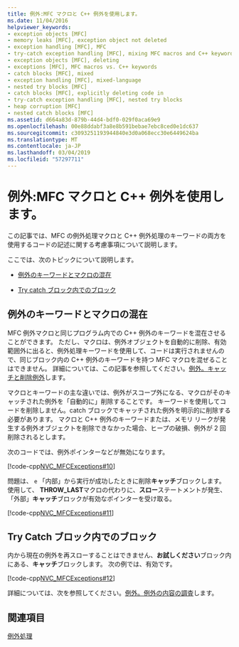 ```yaml
---
title: 例外:MFC マクロと C++ 例外を使用します。
ms.date: 11/04/2016
helpviewer_keywords:
- exception objects [MFC]
- memory leaks [MFC], exception object not deleted
- exception handling [MFC], MFC
- try-catch exception handling [MFC], mixing MFC macros and C++ keywords
- exception objects [MFC], deleting
- exceptions [MFC], MFC macros vs. C++ keywords
- catch blocks [MFC], mixed
- exception handling [MFC], mixed-language
- nested try blocks [MFC]
- catch blocks [MFC], explicitly deleting code in
- try-catch exception handling [MFC], nested try blocks
- heap corruption [MFC]
- nested catch blocks [MFC]
ms.assetid: d664a83d-879b-44d4-bdf0-029f0aca69e9
ms.openlocfilehash: 00e88ddabf3a8e8b591bebae7ebc8ced0e1dc637
ms.sourcegitcommit: c3093251193944840e3d0a068ecc30e6449624ba
ms.translationtype: MT
ms.contentlocale: ja-JP
ms.lasthandoff: 03/04/2019
ms.locfileid: "57297711"
---
```

# <a name="exceptions-using-mfc-macros-and-c-exceptions"></a>例外:MFC マクロと C++ 例外を使用します。

この記事では、MFC の例外処理マクロと C++ 例外処理のキーワードの両方を使用するコードの記述に関する考慮事項について説明します。

ここでは、次のトピックについて説明します。

- [例外のキーワードとマクロの混在](#_core_mixing_exception_keywords_and_macros)

- [Try catch ブロック内でのブロック](#_core_try_blocks_inside_catch_blocks)

##  <a name="_core_mixing_exception_keywords_and_macros"></a> 例外のキーワードとマクロの混在

MFC 例外マクロと同じプログラム内での C++ 例外のキーワードを混在させることができます。 ただし、マクロは、例外オブジェクトを自動的に削除、有効範囲外に出ると、例外処理キーワードを使用して、コードは実行されませんので、同じブロック内の C++ 例外のキーワードを持つ MFC マクロを混ぜることはできません。 詳細については、この記事を参照してください。[例外。キャッチと削除例外](../mfc/exceptions-catching-and-deleting-exceptions.md)します。

マクロとキーワードの主な違いでは、例外がスコープ外になる、マクロがそのキャッチされた例外を「自動的に」削除することです。 キーワードを使用してコードを削除しません。catch ブロックでキャッチされた例外を明示的に削除する必要があります。 マクロと C++ 例外のキーワードまたは、メモリ リークが発生する例外オブジェクトを削除できなかった場合、ヒープの破損、例外が 2 回削除されるとします。

次のコードでは、例外ポインターなどが無効になります。

[!code-cpp[NVC_MFCExceptions#10](../mfc/codesnippet/cpp/exceptions-using-mfc-macros-and-cpp-exceptions_1.cpp)]

問題は、 `e` 「内部」から実行が成功したときに削除**キャッチ**ブロックします。 使用して、 **THROW_LAST**マクロの代わりに、**スロー**ステートメントが発生、「外部」**キャッチ**ブロックが有効なポインターを受け取る。

[!code-cpp[NVC_MFCExceptions#11](../mfc/codesnippet/cpp/exceptions-using-mfc-macros-and-cpp-exceptions_2.cpp)]

##  <a name="_core_try_blocks_inside_catch_blocks"></a> Try Catch ブロック内でのブロック

内から現在の例外を再スローすることはできません、**お試しください**ブロック内にある、**キャッチ**ブロックします。 次の例では、有効です。

[!code-cpp[NVC_MFCExceptions#12](../mfc/codesnippet/cpp/exceptions-using-mfc-macros-and-cpp-exceptions_3.cpp)]

詳細については、次を参照してください。[例外。例外の内容の調査](../mfc/exceptions-examining-exception-contents.md)します。

## <a name="see-also"></a>関連項目

[例外処理](../mfc/exception-handling-in-mfc.md)
